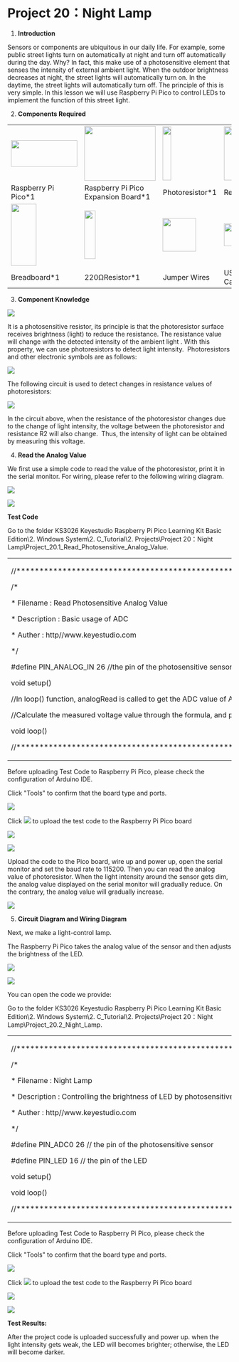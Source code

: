 # Project 20：Night Lamp

1.  **Introduction**

Sensors or components are ubiquitous in our daily life. For example,
some public street lights turn on automatically at night and turn off
automatically during the day. Why? In fact, this make use of a
photosensitive element that senses the intensity of external ambient
light. When the outdoor brightness decreases at night, the street lights
will automatically turn on. In the daytime, the street lights will
automatically turn off. The principle of this is very simple. In this
lesson we will use Raspberry Pi Pico to control LEDs to implement the
function of this street light.

2.  **Components Required**

<table>
<tbody>
<tr class="odd">
<td><p><img src="https://raw.githubusercontent.com/keyestudio/KS3026-Keyestudio-Raspberry-Pi-Pico-Learning-Kit-Basic-Edition-Arduino/master/media/f70a6a892505b1816d151452b9b995a7.jpeg" style="width:1.55417in;height:0.61875in" /></p></td>
<td><img src="https://raw.githubusercontent.com/keyestudio/KS3026-Keyestudio-Raspberry-Pi-Pico-Learning-Kit-Basic-Edition-Arduino/master/media/bbed91c0b45fcafc7e7163bfeabf68f9.png" style="width:1.66944in;height:1.28472in" /></td>
<td><img src="https://raw.githubusercontent.com/keyestudio/KS3026-Keyestudio-Raspberry-Pi-Pico-Learning-Kit-Basic-Edition-Arduino/master/media/9e553e75b6f976f33438171eb2f2e775.png" style="width:0.19097in;height:1.26597in" /></td>
<td><img src="https://raw.githubusercontent.com/keyestudio/KS3026-Keyestudio-Raspberry-Pi-Pico-Learning-Kit-Basic-Edition-Arduino/master/media/ef77f5a64c382157fc2dea21ec373fef.png" style="width:0.29514in;height:1.25903in" /></td>
<td><img src="https://raw.githubusercontent.com/keyestudio/KS3026-Keyestudio-Raspberry-Pi-Pico-Learning-Kit-Basic-Edition-Arduino/master/media/b395b1cd2678f87b3a34dec15659efbc.png" style="width:0.22431in;height:1.00556in" /></td>
</tr>
<tr class="even">
<td>Raspberry Pi Pico*1</td>
<td>Raspberry Pi Pico Expansion Board*1</td>
<td>Photoresistor*1</td>
<td>Red LED*1</td>
<td>10KΩResistor*1</td>
</tr>
<tr class="odd">
<td><img src="https://raw.githubusercontent.com/keyestudio/KS3026-Keyestudio-Raspberry-Pi-Pico-Learning-Kit-Basic-Edition-Arduino/master/media/e380dd26e4825be9a768973802a55fe6.png" style="width:0.59028in;height:1.44583in" /></td>
<td><img src="https://raw.githubusercontent.com/keyestudio/KS3026-Keyestudio-Raspberry-Pi-Pico-Learning-Kit-Basic-Edition-Arduino/master/media/845d05a6108b1662b828610ba9dcb788.png" style="width:0.25833in;height:1.13681in" /></td>
<td><img src="https://raw.githubusercontent.com/keyestudio/KS3026-Keyestudio-Raspberry-Pi-Pico-Learning-Kit-Basic-Edition-Arduino/master/media/e9a8d050105397bb183512fb4ffdd2f6.png" style="width:0.77222in;height:0.77986in" /></td>
<td><img src="https://raw.githubusercontent.com/keyestudio/KS3026-Keyestudio-Raspberry-Pi-Pico-Learning-Kit-Basic-Edition-Arduino/master/media/7dcbd02995be3c142b2f97df7f7c03ce.png" style="width:0.99028in;height:0.52986in" /></td>
<td></td>
</tr>
<tr class="even">
<td>Breadboard*1</td>
<td>220ΩResistor*1</td>
<td>Jumper Wires</td>
<td>USB Cable*1</td>
<td></td>
</tr>
</tbody>
</table>

3.  **Component Knowledge**

![](/media/9e553e75b6f976f33438171eb2f2e775.png)

It is a photosensitive resistor, its principle is that the photoresistor
surface receives brightness (light) to reduce the resistance. The
resistance value will change with the detected intensity of the ambient
light . With this property, we can use photoresistors to detect light
intensity.  Photoresistors and other electronic symbols are as follows:
 

![](/media/7d575da675a2f6cb511d28b801e2abaa.png)

The following circuit is used to detect changes in resistance values of
photoresistors:

![](/media/5a7f7e641eb78007760a94151c1d80a5.png)

In the circuit above, when the resistance of the photoresistor changes
due to the change of light intensity, the voltage between the
photoresistor and resistance R2 will also change.  Thus, the intensity
of light can be obtained by measuring this voltage.

4.  **Read the Analog Value**

We first use a simple code to read the value of the photoresistor, print
it in the serial monitor. For wiring, please refer to the following
wiring diagram.

![](/media/e3fde13b200927346e04b032373ce638.png)

![](/media/b97ff27ae10e3499c36312c8ee4881f8.png)

**Test Code**

Go to the folder KS3026 Keyestudio Raspberry Pi Pico Learning Kit Basic
Edition\\2. Windows System\\2. C\_Tutorial\\2. Projects\\Project
20：Night Lamp\\Project\_20.1\_Read\_Photosensitive\_Analog\_Value.

<table>
<tbody>
<tr class="odd">
<td><p>//**********************************************************************************</p>
<p>/*</p>
<p>* Filename : Read Photosensitive Analog Value</p>
<p>* Description : Basic usage of ADC</p>
<p>* Auther : http//www.keyestudio.com</p>
<p>*/</p>
<p>#define PIN_ANALOG_IN 26 //the pin of the photosensitive sensor</p>
<p>void setup() </p>
<p>//In loop() function, analogRead is called to get the ADC value of ADC0 and assign it to adcVal.</p>
<p>//Calculate the measured voltage value through the formula, and print these data through the serial port monitor.</p>
<p>void loop() </p>
<p>//**********************************************************************************</p></td>
</tr>
</tbody>
</table>

Before uploading Test Code to Raspberry Pi Pico, please check the
configuration of Arduino IDE.

Click "Tools" to confirm that the board type and ports.

![](/media/d6ccc3ac171cd2395282f10d7ebfffc9.png)

Click ![](/media/b0d41283bf5ae66d2d5ab45db15331ba.png) to upload the test code to the Raspberry
Pi Pico board

![](/media/90b5a309f754aee43d105908b3b9b6a1.png)

![](/media/356eec6eda9ecf9ed6f304599b0239e2.png)

Upload the code to the Pico board, wire up and power up, open the serial
monitor and set the baud rate to 115200. Then you can read the analog
value of photoresistor. When the light intensity around the sensor gets
dim, the analog value displayed on the serial monitor will gradually
reduce. On the contrary, the analog value will gradually increase.

![](/media/b578ae0004b44405bac340bc62138a80.png)

5.  **Circuit Diagram and Wiring Diagram**

Next, we make a light-control lamp.

The Raspberry Pi Pico takes the analog value of the sensor and then
adjusts the brightness of the LED.

![](/media/b8e8d95bdc869bf76465fa73645db831.png)

![](/media/71f2886dc6fa97d02e2ecd0d429af71b.png)

You can open the code we provide:

Go to the folder KS3026 Keyestudio Raspberry Pi Pico Learning Kit Basic
Edition\\2. Windows System\\2. C\_Tutorial\\2. Projects\\Project
20：Night Lamp\\Project\_20.2\_Night\_Lamp.

<table>
<tbody>
<tr class="odd">
<td><p>//**********************************************************************************</p>
<p>/*</p>
<p>* Filename : Night Lamp</p>
<p>* Description : Controlling the brightness of LED by photosensitive sensor.</p>
<p>* Auther : http//www.keyestudio.com</p>
<p>*/</p>
<p>#define PIN_ADC0 26 // the pin of the photosensitive sensor</p>
<p>#define PIN_LED 16 // the pin of the LED</p>
<p>void setup() </p>
<p>void loop() </p>
<p>//**********************************************************************************</p></td>
</tr>
</tbody>
</table>

Before uploading Test Code to Raspberry Pi Pico, please check the
configuration of Arduino IDE.

Click "Tools" to confirm that the board type and ports.

![](/media/c362fe27248dd12b583be7eb16064a59.png)

Click ![](/media/b0d41283bf5ae66d2d5ab45db15331ba.png) to upload the test code to the Raspberry
Pi Pico board

![](/media/c15669175508b170ecc09c451325a383.png)

![](/media/3e4898cd592ca2b14dc8887cce7ad45e.png)

**Test Results:**

After the project code is uploaded successfully and power up. when the
light intensity gets weak, the LED will becomes brighter; otherwise, the
LED will become darker.
